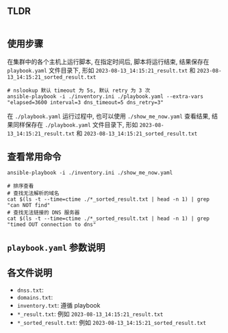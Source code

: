 

## TLDR

```shell

```

## 使用步骤

在集群中的各个主机上运行脚本, 在指定时间后, 脚本将运行结束, 结果保存在 `playbook.yaml` 文件目录下, 形如 `2023-08-13_14:15:21_result.txt` 和 `2023-08-13_14:15:21_sorted_result.txt`

```shell
# nslookup 默认 timeout 为 5s, 默认 retry 为 3 次
ansible-playbook -i ./inventory.ini ./playbook.yaml --extra-vars "elapsed=3600 interval=3 dns_timeout=5 dns_retry=3"
```
在 `./playbook.yaml` 运行过程中, 也可以使用 `./show_me_now.yaml` 查看结果, 结果同样保存在 `./playbook.yaml` 文件目录下, 形如 `2023-08-13_14:15:21_result.txt` 和 `2023-08-13_14:15:21_sorted_result.txt`


## 查看常用命令

```shell
ansible-playbook -i ./inventory.ini ./show_me_now.yaml

# 排序查看
# 查找无法解析的域名
cat $(ls -t --time=ctime ./*_sorted_result.txt | head -n 1) | grep "can NOT find"
# 查找无法链接的 DNS 服务器
cat $(ls -t --time=ctime ./*_sorted_result.txt | head -n 1) | grep "timed OUT connection to dns"

```

## `playbook.yaml` 参数说明




## 各文件说明

- `dnss.txt`:
- `domains.txt`:
- `inventory.txt`: 遵循 playbook
- `*_result.txt`: 例如 `2023-08-13_14:15:21_result.txt`
- `*_sorted_result.txt`: 例如 `2023-08-13_14:15:21_sorted_result.txt`
